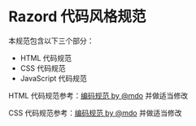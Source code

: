 # Razord 代码风格规范

本规范包含以下三个部分：
 
 - HTML 代码规范
 - CSS 代码规范
 - JavaScript 代码规范
 
HTML 代码规范参考：[编码规范 by @mdo](http://zoomzhao.github.io/code-guide/) 并做适当修改

CSS 代码规范参考：[编码规范 by @mdo](http://zoomzhao.github.io/code-guide/) 并做适当修改